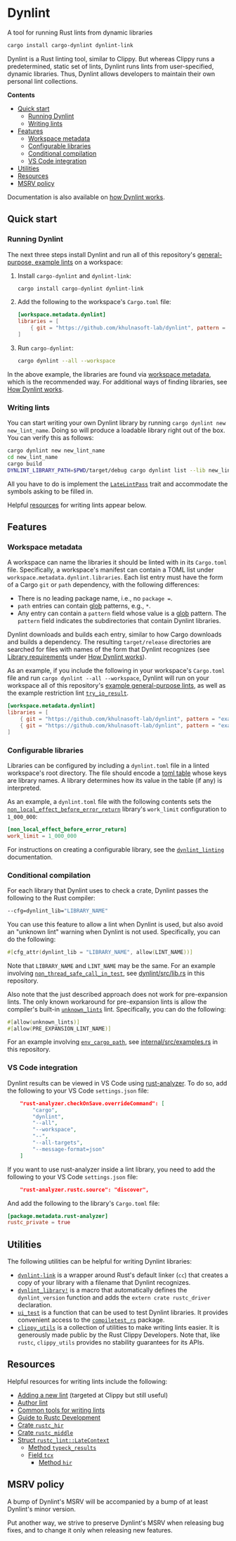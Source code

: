 # Dynlint

A tool for running Rust lints from dynamic libraries

```sh
cargo install cargo-dynlint dynlint-link
```

Dynlint is a Rust linting tool, similar to Clippy. But whereas Clippy runs a predetermined, static set of lints, Dynlint runs lints from user-specified, dynamic libraries. Thus, Dynlint allows developers to maintain their own personal lint collections.

**Contents**

- [Quick start]
  - [Running Dynlint]
  - [Writing lints]
- [Features]
  - [Workspace metadata]
  - [Configurable libraries]
  - [Conditional compilation]
  - [VS Code integration]
- [Utilities]
- [Resources]
- [MSRV policy]

Documentation is also available on [how Dynlint works].

## Quick start

### Running Dynlint

The next three steps install Dynlint and run all of this repository's [general-purpose, example lints] on a workspace:

1. Install `cargo-dynlint` and `dynlint-link`:

   ```sh
   cargo install cargo-dynlint dynlint-link
   ```

2. Add the following to the workspace's `Cargo.toml` file:

   ```toml
   [workspace.metadata.dynlint]
   libraries = [
       { git = "https://github.com/khulnasoft-lab/dynlint", pattern = "examples/general/*" },
   ]
   ```

3. Run `cargo-dynlint`:
   ```sh
   cargo dynlint --all --workspace
   ```

In the above example, the libraries are found via [workspace metadata], which is the recommended way. For additional ways of finding libraries, see [How Dynlint works].

### Writing lints

You can start writing your own Dynlint library by running `cargo dynlint new new_lint_name`. Doing so will produce a loadable library right out of the box. You can verify this as follows:

```sh
cargo dynlint new new_lint_name
cd new_lint_name
cargo build
DYNLINT_LIBRARY_PATH=$PWD/target/debug cargo dynlint list --lib new_lint_name
```

All you have to do is implement the [`LateLintPass`] trait and accommodate the symbols asking to be filled in.

Helpful [resources] for writing lints appear below.

## Features

### Workspace metadata

A workspace can name the libraries it should be linted with in its `Cargo.toml` file. Specifically, a workspace's manifest can contain a TOML list under `workspace.metadata.dynlint.libraries`. Each list entry must have the form of a Cargo `git` or `path` dependency, with the following differences:

- There is no leading package name, i.e., no `package =`.
- `path` entries can contain [glob] patterns, e.g., `*`.
- Any entry can contain a `pattern` field whose value is a [glob] pattern. The `pattern` field indicates the subdirectories that contain Dynlint libraries.

Dynlint downloads and builds each entry, similar to how Cargo downloads and builds a dependency. The resulting `target/release` directories are searched for files with names of the form that Dynlint recognizes (see [Library requirements] under [How Dynlint works]).

As an example, if you include the following in your workspace's `Cargo.toml` file and run `cargo dynlint --all --workspace`, Dynlint will run on your workspace all of this repository's [example general-purpose lints], as well as the example restriction lint [`try_io_result`].

```toml
[workspace.metadata.dynlint]
libraries = [
    { git = "https://github.com/khulnasoft-lab/dynlint", pattern = "examples/general/*" },
    { git = "https://github.com/khulnasoft-lab/dynlint", pattern = "examples/restriction/try_io_result" },
]
```

### Configurable libraries

Libraries can be configured by including a `dynlint.toml` file in a linted workspace's root directory. The file should encode a [toml table] whose keys are library names. A library determines how its value in the table (if any) is interpreted.

As an example, a `dynlint.toml` file with the following contents sets the [`non_local_effect_before_error_return`] library's `work_limit` configuration to `1_000_000`:

```toml
[non_local_effect_before_error_return]
work_limit = 1_000_000
```

For instructions on creating a configurable library, see the [`dynlint_linting`] documentation.

### Conditional compilation

For each library that Dynlint uses to check a crate, Dynlint passes the following to the Rust compiler:

```sh
--cfg=dynlint_lib="LIBRARY_NAME"
```

You can use this feature to allow a lint when Dynlint is used, but also avoid an "unknown lint" warning when Dynlint is not used. Specifically, you can do the following:

```rust
#[cfg_attr(dynlint_lib = "LIBRARY_NAME", allow(LINT_NAME))]
```

Note that `LIBRARY_NAME` and `LINT_NAME` may be the same. For an example involving [`non_thread_safe_call_in_test`], see [dynlint/src/lib.rs] in this repository.

Also note that the just described approach does not work for pre-expansion lints. The only known workaround for pre-expansion lints is allow the compiler's built-in [`unknown_lints`] lint. Specifically, you can do the following:

```rust
#[allow(unknown_lints)]
#[allow(PRE_EXPANSION_LINT_NAME)]
```

For an example involving [`env_cargo_path`], see [internal/src/examples.rs] in this repository.

### VS Code integration

Dynlint results can be viewed in VS Code using [rust-analyzer]. To do so, add the following to your VS Code `settings.json` file:

```json
    "rust-analyzer.checkOnSave.overrideCommand": [
        "cargo",
        "dynlint",
        "--all",
        "--workspace",
        "--",
        "--all-targets",
        "--message-format=json"
    ]
```

If you want to use rust-analyzer inside a lint library, you need to add the following to your VS Code `settings.json` file:

```json
    "rust-analyzer.rustc.source": "discover",
```

And add the following to the library's `Cargo.toml` file:

```toml
[package.metadata.rust-analyzer]
rustc_private = true
```

## Utilities

The following utilities can be helpful for writing Dynlint libraries:

- [`dynlint-link`] is a wrapper around Rust's default linker (`cc`) that creates a copy of your library with a filename that Dynlint recognizes.
- [`dynlint_library!`] is a macro that automatically defines the `dynlint_version` function and adds the `extern crate rustc_driver` declaration.
- [`ui_test`] is a function that can be used to test Dynlint libraries. It provides convenient access to the [`compiletest_rs`] package.
- [`clippy_utils`] is a collection of utilities to make writing lints easier. It is generously made public by the Rust Clippy Developers. Note that, like `rustc`, `clippy_utils` provides no stability guarantees for its APIs.

## Resources

Helpful resources for writing lints include the following:

- [Adding a new lint] (targeted at Clippy but still useful)
- [Author lint]
- [Common tools for writing lints]
- [Guide to Rustc Development]
- [Crate `rustc_hir`]
- [Crate `rustc_middle`]
- [Struct `rustc_lint::LateContext`]
  - [Method `typeck_results`]
  - [Field `tcx`]
    - [Method `hir`]

## MSRV policy

A bump of Dynlint's MSRV will be accompanied by a bump of at least Dynlint's minor version.

Put another way, we strive to preserve Dynlint's MSRV when releasing bug fixes, and to change it only when releasing new features.

[`clippy_utils`]: https://github.com/rust-lang/rust-clippy/tree/master/clippy_utils
[`compiletest_rs`]: https://github.com/Manishearth/compiletest-rs
[`dynlint-link`]: ./dynlint-link
[`dynlint_library!`]: ./utils/linting
[`dynlint_linting`]: ./utils/linting
[`env_cargo_path`]: ./examples/general/env_cargo_path
[`latelintpass`]: https://doc.rust-lang.org/nightly/nightly-rustc/rustc_lint/trait.LateLintPass.html
[`non_local_effect_before_error_return`]: ./examples/general/non_local_effect_before_error_return
[`non_thread_safe_call_in_test`]: ./examples/general/non_thread_safe_call_in_test
[`try_io_result`]: ./examples/restriction/try_io_result
[`ui_test`]: ./utils/testing
[`unknown_lints`]: https://doc.rust-lang.org/rustc/lints/listing/warn-by-default.html#unknown-lints
[adding a new lint]: https://github.com/rust-lang/rust-clippy/blob/master/book/src/development/adding_lints.md
[author lint]: https://github.com/rust-lang/rust-clippy/blob/master/book/src/development/adding_lints.md#author-lint
[common tools for writing lints]: https://github.com/rust-lang/rust-clippy/blob/master/book/src/development/common_tools_writing_lints.md
[conditional compilation]: #conditional-compilation
[configurable libraries]: #configurable-libraries
[crate `rustc_hir`]: https://doc.rust-lang.org/nightly/nightly-rustc/rustc_hir/index.html
[crate `rustc_middle`]: https://doc.rust-lang.org/nightly/nightly-rustc/rustc_middle/index.html
[dynlint/src/lib.rs]: ./dynlint/src/lib.rs
[example general-purpose lints]: ./examples/general
[features]: #features
[field `tcx`]: https://doc.rust-lang.org/nightly/nightly-rustc/rustc_lint/struct.LateContext.html#structfield.tcx
[general-purpose, example lints]: ./examples/README.md#general
[glob]: https://docs.rs/glob/0.3.0/glob/struct.Pattern.html
[guide to rustc development]: https://rustc-dev-guide.rust-lang.org/
[how dynlint works]: ./docs/how_dynlint_works.md
[internal/src/examples.rs]: ./internal/src/examples.rs
[library requirements]: ./docs/how_dynlint_works.md#library-requirements
[method `hir`]: https://doc.rust-lang.org/nightly/nightly-rustc/rustc_middle/ty/context/struct.TyCtxt.html#method.hir
[method `typeck_results`]: https://doc.rust-lang.org/nightly/nightly-rustc/rustc_lint/struct.LateContext.html#method.typeck_results
[msrv policy]: #msrv-policy
[quick start]: #quick-start
[resources]: #resources
[running dynlint]: #running-dynlint
[rust-analyzer]: https://github.com/rust-analyzer/rust-analyzer
[struct `rustc_lint::latecontext`]: https://doc.rust-lang.org/nightly/nightly-rustc/rustc_lint/struct.LateContext.html
[toml table]: https://toml.io/en/v1.0.0#table
[utilities]: #utilities
[vs code integration]: #vs-code-integration
[workspace metadata]: #workspace-metadata
[writing lints]: #writing-lints

